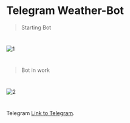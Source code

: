 # Telegram Weather-Bot
> Starting Bot
#
![1](https://user-images.githubusercontent.com/37832400/62831191-fa41bc00-bc23-11e9-8f15-934cffcee960.PNG)
#
> Bot in work
#
![2](https://user-images.githubusercontent.com/37832400/62831192-fa41bc00-bc23-11e9-83f0-9e7212280fa9.PNG)
#
Telegram [Link to Telegram](https://web.telegram.org/#/im?p=@AccurateWeather_Bot).
